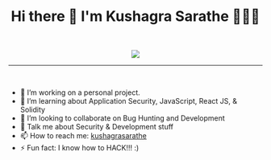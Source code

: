 <h1 align="center">Hi there 👋 I'm Kushagra Sarathe 👨🏻‍💻</h1>

  <br>
  
<p align="center">
<img src="https://c.tenor.com/GfSX-u7VGM4AAAAC/coding.gif"/>
<!--   <img src="https://s.4cdn.org/image/title/115.gif"> -->
<!--   <img src="https://s.4cdn.org/image/title/100.gif"> -->
<!--   <img width="200" height="200" src="https://avatars.githubusercontent.com/u/76868364?v=4"> -->
</p>

<hr>
<br>

- 🔭 I’m working on a personal project.
- 🌱 I’m learning about Application Security, JavaScript, React JS, & Solidity
- 👯 I’m looking to collaborate on Bug Hunting and Development
- 💬 Talk me about Security & Development stuff 
- 📫 How to reach me: [kushagrasarathe](https://twitter.com/kushagrasarathe)
- ⚡ Fun fact: I know how to HACK!!! :)
